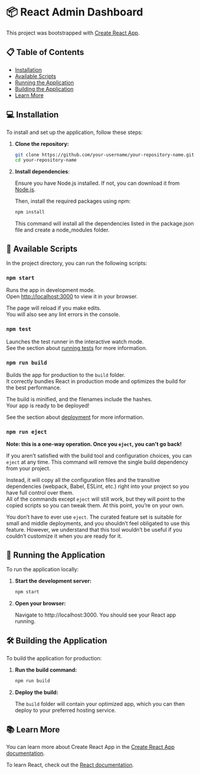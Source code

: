 # 📦 React Admin Dashboard

This project was bootstrapped with [Create React App](https://github.com/facebook/create-react-app).

## 📋 Table of Contents

- [Installation](#installation)
- [Available Scripts](#available-scripts)
- [Running the Application](#running-the-application)
- [Building the Application](#building-the-application)
- [Learn More](#learn-more)

## 💻 Installation

To install and set up the application, follow these steps:

1. **Clone the repository:**

   ```bash
   git clone https://github.com/your-username/your-repository-name.git
   cd your-repository-name

2. **Install dependencies**:

   Ensure you have Node.js installed. If not, you can download it from [Node.js](https://nodejs.org/).

   Then, install the required packages using npm:

   ```bash
   npm install
   ```
   This command will install all the dependencies listed in the package.json file and create a node_modules folder.

## 📜 Available Scripts

In the project directory, you can run the following scripts:

### `npm start`

   Runs the app in development mode.  
   Open [http://localhost:3000](http://localhost:3000) to view it in your browser.

   The page will reload if you make edits.  
   You will also see any lint errors in the console.

### `npm test`

   Launches the test runner in the interactive watch mode.  
   See the section about [running tests](https://facebook.github.io/create-react-app/docs/running-tests) for more information.

### `npm run build`

   Builds the app for production to the `build` folder.  
   It correctly bundles React in production mode and optimizes the build for the best performance.

   The build is minified, and the filenames include the hashes.  
   Your app is ready to be deployed!

   See the section about [deployment](https://facebook.github.io/create-react-app/docs/deployment) for more information.

### `npm run eject`

   **Note: this is a one-way operation. Once you `eject`, you can't go back!**

   If you aren't satisfied with the build tool and configuration choices, you can `eject` at any time. This command will remove the single build dependency from your project.

   Instead, it will copy all the configuration files and the transitive dependencies (webpack, Babel, ESLint, etc.) right into your project so you have full control over them.  
   All of the commands except `eject` will still work, but they will point to the copied scripts so you can tweak them. At this point, you’re on your own.

   You don’t have to ever use `eject`. The curated feature set is suitable for small and middle deployments, and you shouldn’t feel obligated to use this feature. However, we understand that this tool wouldn’t be useful if you couldn’t customize it when you are ready for it.

## 🚀 Running the Application

To run the application locally:

1. **Start the development server:**

   ```bash
   npm start
   
2. **Open your browser:**

   Navigate to http://localhost:3000. You should see your React app running.

## 🛠️ Building the Application

To build the application for production:

1. **Run the build command:**

   ```bash
   npm run build
   
2. **Deploy the build:**

   The `build` folder will contain your optimized app, which you can then deploy to your preferred hosting service.

## 📚 Learn More

You can learn more about Create React App in the [Create React App documentation](https://facebook.github.io/create-react-app/docs/getting-started).

To learn React, check out the [React documentation](https://reactjs.org/).
